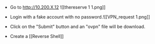 - Go to http://10.200.X.12
	![[thereserve 1 1.png]]

- Login with a fake account with no password.![[VPN_request 1.png]]
- Click on the "Submit" button and an "ovpn" file will be download.
- Create a [[Reverse Shell]]
